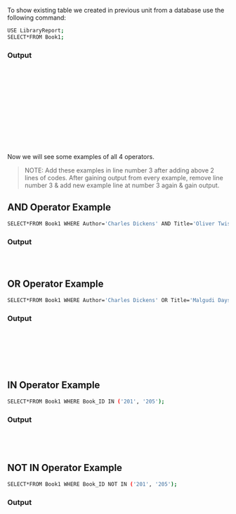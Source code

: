 To show existing table we created in previous unit from a database use the following command:

```sh
USE LibraryReport;
SELECT*FROM Book1;
```

### Output
```sh















```

Now we will see some examples of all 4 operators.

> NOTE: Add these examples in line number 3 after adding above 2 lines of codes. After gaining output from every example, remove line number 3 & add new example line at number 3 again & gain output.

## AND Operator Example

```sh
SELECT*FROM Book1 WHERE Author='Charles Dickens' AND Title='Oliver Twist';
```

### Output
```sh




```

## OR Operator Example

```sh
SELECT*FROM Book1 WHERE Author='Charles Dickens' OR Title='Malgudi Days';
```

### Output
```sh








```

## IN Operator Example

```sh
SELECT*FROM Book1 WHERE Book_ID IN ('201', '205');
```

### Output
```sh





```

## NOT IN Operator Example

```sh
SELECT*FROM Book1 WHERE Book_ID NOT IN ('201', '205');
```

### Output
```sh









```